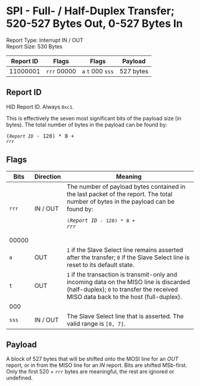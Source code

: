 
# SPI - Full- / Half-Duplex Transfer; 520-527 Bytes Out, 0-527 Bytes In
Report Type: Interrupt IN / OUT<br />
Report Size: 530 Bytes

| Report ID | Flags | Flags | Payload |
|-----------|-------|-------|---------|
| 11000001 | `rrr`&nbsp;00000 | `a`&nbsp;`t`&nbsp;000&nbsp;`sss` | 527 bytes |

## Report ID
HID Report ID.  Always `0xc1`.

This is effectively the seven most significant bits of the payload size (in bytes).  The total number of bytes in the payload can be found by: <pre>(*`Report ID`* - 128) * 8 + *`rrr`*</pre>

## Flags
| Bits  | Direction | Meaning |
|-------|-----------|---------|
| `rrr` | IN / OUT  | The number of payload bytes contained in the last packet of the report.  The total number of bytes in the payload can be found by: <pre>(*`Report ID`* - 128) * 8 + *`rrr`*</pre> |
| 00000 |          |                                                                       |
| `a`   | OUT      | `1` if the Slave Select line remains asserted after the transfer; `0` if the Slave Select line is reset to its default state. |
| `t`   | OUT      | `1` if the transaction is transmit-only and incoming data on the MISO line is discarded (half-duplex); `0` to transfer the received MISO data back to the host (full-duplex). |
| 000   |          |                                                                       |
| `sss` | IN / OUT | The Slave Select line that is asserted.  The valid range is `[0, 7]`. |

## Payload
A block of 527 bytes that will be shifted onto the MOSI line for an *OUT* report, or in from the MISO line for an *IN* report.  Bits are shifted MSb-first.  Only the first 520 + *`rrr`* bytes are meaningful, the rest are ignored or undefined.
